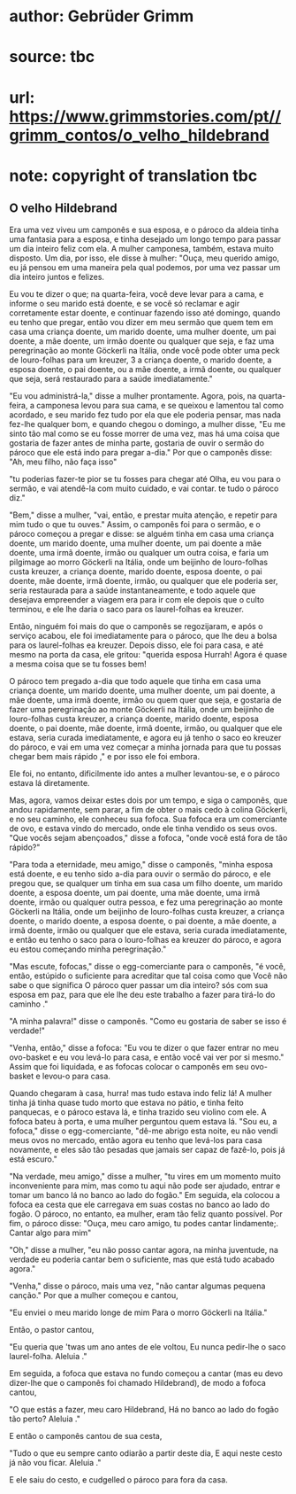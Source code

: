 # author: Gebrüder Grimm
# source: tbc
# url: https://www.grimmstories.com/pt//grimm_contos/o_velho_hildebrand
# note: copyright of translation tbc

## O velho Hildebrand 

Era uma vez viveu um camponês e sua esposa, e o pároco da aldeia tinha
uma fantasia para a esposa, e tinha desejado um longo tempo para passar
um dia inteiro feliz com ela. A mulher camponesa, também, estava muito
disposto. Um dia, por isso, ele disse à mulher: "Ouça, meu querido
amigo, eu já pensou em uma maneira pela qual podemos, por uma vez passar
um dia inteiro juntos e felizes.

Eu vou te dizer o que; na quarta-feira, você deve levar para a cama, e
informe o seu marido está doente, e se você só reclamar e agir
corretamente estar doente, e continuar fazendo isso até domingo, quando
eu tenho que pregar, então vou dizer em meu sermão que quem tem em casa
uma criança doente, um marido doente, uma mulher doente, um pai doente,
a mãe doente, um irmão doente ou qualquer que seja, e faz uma
peregrinação ao monte Göckerli na Itália, onde você pode obter uma peck
de louro-folhas para um kreuzer, 3 a criança doente, o marido doente, a
esposa doente, o pai doente, ou a mãe doente, a irmã doente, ou qualquer
que seja, será restaurado para a saúde imediatamente."

"Eu vou administrá-la," disse a mulher prontamente. Agora, pois, na
quarta-feira, a camponesa levou para sua cama, e se queixou e lamentou
tal como acordado, e seu marido fez tudo por ela que ele poderia pensar,
mas nada fez-lhe qualquer bom, e quando chegou o domingo, a mulher
disse, "Eu me sinto tão mal como se eu fosse morrer de uma vez, mas há
uma coisa que gostaria de fazer antes de minha parte, gostaria de ouvir
o sermão do pároco que ele está indo para pregar a-dia." Por que o
camponês disse: "Ah, meu filho, não faça isso"

"tu poderias fazer-te pior se tu fosses para chegar até Olha, eu vou
para o sermão, e vai atendê-la com muito cuidado, e vai contar. te tudo
o pároco diz."

"Bem," disse a mulher, "vai, então, e prestar muita atenção, e
repetir para mim tudo o que tu ouves." Assim, o camponês foi para o
sermão, e o pároco começou a pregar e disse: se alguém tinha em casa uma
criança doente, um marido doente, uma mulher doente, um pai doente a mãe
doente, uma irmã doente, irmão ou qualquer um outra coisa, e faria um
pilgimage ao morro Göckerli na Itália, onde um beijinho de louro-folhas
custa kreuzer, a criança doente, marido doente, esposa doente, o pai
doente, mãe doente, irmã doente, irmão, ou qualquer que ele poderia ser,
seria restaurada para a saúde instantaneamente, e todo aquele que
desejava empreender a viagem era para ir com ele depois que o culto
terminou, e ele lhe daria o saco para os laurel-folhas ea kreuzer.

Então, ninguém foi mais do que o camponês se regozijaram, e após o
serviço acabou, ele foi imediatamente para o pároco, que lhe deu a bolsa
para os laurel-folhas ea kreuzer. Depois disso, ele foi para casa, e até
mesmo na porta da casa, ele gritou: "querida esposa Hurrah! Agora é
quase a mesma coisa que se tu fosses bem!

O pároco tem pregado a-dia que todo aquele que tinha em casa uma criança
doente, um marido doente, uma mulher doente, um pai doente, a mãe
doente, uma irmã doente, irmão ou quem quer que seja, e gostaria de
fazer uma peregrinação ao monte Göckerli na Itália, onde um beijinho de
louro-folhas custa kreuzer, a criança doente, marido doente, esposa
doente, o pai doente, mãe doente, irmã doente, irmão, ou qualquer que
ele estava, seria curada imediatamente, e agora eu já tenho o saco eo
kreuzer do pároco, e vai em uma vez começar a minha jornada para que tu
possas chegar bem mais rápido ," e por isso ele foi embora.

Ele foi, no entanto, dificilmente ido antes a mulher levantou-se, e o
pároco estava lá diretamente.

Mas, agora, vamos deixar estes dois por um tempo, e siga o camponês, que
andou rapidamente, sem parar, a fim de obter o mais cedo à colina
Göckerli, e no seu caminho, ele conheceu sua fofoca. Sua fofoca era um
comerciante de ovo, e estava vindo do mercado, onde ele tinha vendido os
seus ovos. "Que vocês sejam abençoados," disse a fofoca, "onde você
está fora de tão rápido?"

"Para toda a eternidade, meu amigo," disse o camponês, "minha esposa
está doente, e eu tenho sido a-dia para ouvir o sermão do pároco, e ele
pregou que, se qualquer um tinha em sua casa um filho doente, um marido
doente, a esposa doente, um pai doente, uma mãe doente, uma irmã doente,
irmão ou qualquer outra pessoa, e fez uma peregrinação ao monte Göckerli
na Itália, onde um beijinho de louro-folhas custa kreuzer, a criança
doente, o marido doente, a esposa doente, o pai doente, a mãe doente, a
irmã doente, irmão ou qualquer que ele estava, seria curada
imediatamente, e então eu tenho o saco para o louro-folhas ea kreuzer do
pároco, e agora eu estou começando minha peregrinação."

"Mas escute, fofocas," disse o egg-comerciante para o camponês, "é
você, então, estúpido o suficiente para acreditar que tal coisa como que
Você não sabe o que significa O pároco quer passar um dia inteiro? sós
com sua esposa em paz, para que ele lhe deu este trabalho a fazer para
tirá-lo do caminho ."

"A minha palavra!" disse o camponês. "Como eu gostaria de saber se
isso é verdade!"

"Venha, então," disse a fofoca: "Eu vou te dizer o que fazer entrar
no meu ovo-basket e eu vou levá-lo para casa, e então você vai ver por
si mesmo." Assim que foi liquidada, e as fofocas colocar o camponês em
seu ovo-basket e levou-o para casa.

Quando chegaram à casa, hurra! mas tudo estava indo feliz lá! A mulher
tinha já tinha quase tudo morto que estava no pátio, e tinha feito
panquecas, e o pároco estava lá, e tinha trazido seu violino com ele. A
fofoca bateu à porta, e uma mulher perguntou quem estava lá. "Sou eu, a
fofoca," disse o egg-comerciante, "dê-me abrigo esta noite, eu não
vendi meus ovos no mercado, então agora eu tenho que levá-los para casa
novamente, e eles são tão pesadas que jamais ser capaz de fazê-lo, pois
já está escuro."

"Na verdade, meu amigo," disse a mulher, "tu vires em um momento
muito inconveniente para mim, mas como tu aqui não pode ser ajudado,
entrar e tomar um banco lá no banco ao lado do fogão." Em seguida, ela
colocou a fofoca ea cesta que ele carregava em suas costas no banco ao
lado do fogão. O pároco, no entanto, ea mulher, eram tão feliz quanto
possível. Por fim, o pároco disse: "Ouça, meu caro amigo, tu podes
cantar lindamente;. Cantar algo para mim"

"Oh," disse a mulher, "eu não posso cantar agora, na minha juventude,
na verdade eu poderia cantar bem o suficiente, mas que está tudo acabado
agora."

"Venha," disse o pároco, mais uma vez, "não cantar algumas pequena
canção." Por que a mulher começou e cantou,

"Eu enviei o meu marido longe de mim
Para o morro Göckerli na Itália."

Então, o pastor cantou,

"Eu queria que 'twas um ano antes de ele voltou,
Eu nunca pedir-lhe o saco laurel-folha.
Aleluia ."

Em seguida, a fofoca que estava no fundo começou a cantar (mas eu devo
dizer-lhe que o camponês foi chamado Hildebrand), de modo a fofoca
cantou,

"O que estás a fazer, meu caro Hildebrand,
Há no banco ao lado do fogão tão perto?
Aleluia ."

E então o camponês cantou de sua cesta,

"Tudo o que eu sempre canto odiarão a partir deste dia,
E aqui neste cesto já não vou ficar.
Aleluia ."

E ele saiu do cesto, e cudgelled o pároco para fora da casa.
